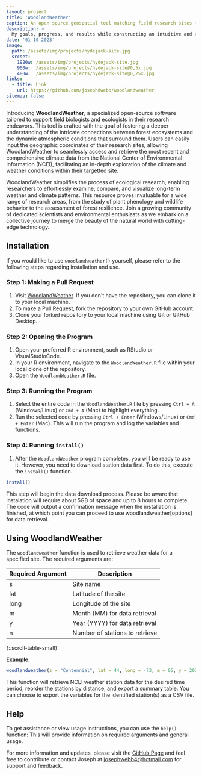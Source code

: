 ```yaml
---
layout: project
title: 'WoodlandWeather'
caption: An open source geospatial tool matching field research sites to NCEI weather reports.
description: >
  My goals, progress, and results while constructing an intuitive and accessible software to complement biological field research.
date: '01-10-2023'
image: 
  path: /assets/img/projects/hydejack-site.jpg
  srcset: 
    1920w: /assets/img/projects/hydejack-site.jpg
    960w:  /assets/img/projects/hydejack-site@0,5x.jpg
    480w:  /assets/img/projects/hydejack-site@0,25x.jpg
links:
  - title: Link
    url: https://github.com/josephdwebb/woodlandweather 
sitemap: false
---
```





Introducing **WoodlandWeather**, a specialized open-source software tailored to support field biologists and ecologists in their research endeavors. This tool is crafted with the goal of fostering a deeper understanding of the intricate connections between forest ecosystems and the dynamic atmospheric conditions that surround them. Users can easily input the geographic coordinates of their research sites, allowing WoodlandWeather to seamlessly access and retrieve the most recent and comprehensive climate data from the National Center of Environmental Information (NCEI), facilitating an in-depth exploration of the climate and weather conditions within their targetted site.

WoodlandWeather simplifies the process of ecological research, enabling researchers to effortlessly examine, compare, and visualize long-term weather and climate patterns. This resource proves invaluable for a wide range of research areas, from the study of plant phenology and wildlife behavior to the assessment of forest resilience. Join a growing community of dedicated scientists and environmental enthusiasts as we embark on a collective journey to merge the beauty of the natural world with cutting-edge technology. 

## Installation
If you would like to use `woodlandweather()` yourself, please refer to the following steps regarding installation and use.

### Step 1: Making a Pull Request

1. Visit [WoodlandWeather](https://github.com/josephdwebb/woodlandweather). If you don't have the repository, you can clone it to your local machine.
2. To make a Pull Request, fork the repository to your own GitHub account.
3. Clone your forked repository to your local machine using Git or GitHub Desktop.

### Step 2: Opening the Program

1. Open your preferred R environment, such as RStudio or VisualStudioCode.
2. In your R environment, navigate to the `WoodlandWeather.R` file within your local clone of the repository.
3. Open the `WoodlandWeather.R` file.

### Step 3: Running the Program

1. Select the entire code in the `WoodlandWeather.R` file by pressing `Ctrl + A` (Windows/Linux) or `Cmd + A` (Mac) to highlight everything.
2. Run the selected code by pressing `Ctrl + Enter` (Windows/Linux) or `Cmd + Enter` (Mac). This will run the program and log the variables and functions.

### Step 4: Running `install()`

1. After the `WoodlandWeather` program completes, you will be ready to use it. However, you need to download station data first. To do this, execute the `install()` function.

```R
install()
```
This step will begin the data download process. Please be aware that instalation will require about 5GB of space and up to 8 hours to complete. The code will output a confirmation message when the installation is finished, at which point you can proceed to use woodlandweather[options] for data retrieval.

## Using WoodlandWeather
The `woodlandweather` function is used to retrieve weather data for a specified site. The required arguments are:

| Required Argument | Description                    |
|-------------------|--------------------------------|
| s                 | Site name                      |
| lat               | Latitude of the site           |
| long              | Longitude of the site          |
| m                 | Month (MM) for data retrieval  |
| y                 | Year (YYYY) for data retrieval |
| n                 | Number of stations to retrieve |
{:.scroll-table-small}

**Example**:
```R
woodlandweather(s = "Centennial", lat = 44, long = -73, m = 06, y = 2022, n = 3)
```
This function will retrieve NCEI weather station data for the desired time period, reorder the stations by distance, and export a summary table. You can choose to export the variables for the identified station(s) as a CSV file.

## Help
To get assistance or view usage instructions, you can use the `help()` function:
This will provide information on required arguments and general usage.

For more information and updates, please visit the [GitHub Page](https://github.com/josephdwebb/woodlandweather) and feel free to contribute or contact Joseph at josephwebb4@hotmail.com for support and feedback.